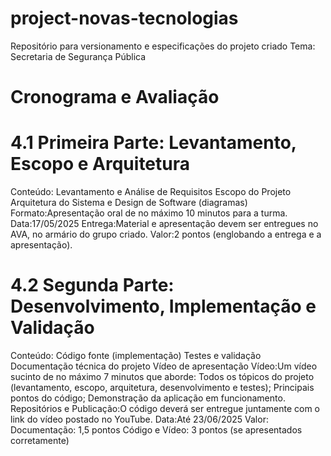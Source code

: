 # project-novas-tecnologias
 Repositório para versionamento e especificações do projeto criado
 Tema: Secretaria de Segurança Pública

# Cronograma e Avaliação
 # 4.1 Primeira Parte: Levantamento, Escopo e Arquitetura
   Conteúdo:
   Levantamento e Análise de Requisitos
   Escopo do Projeto
   Arquitetura do Sistema e Design de Software (diagramas)
   Formato:Apresentação oral de no máximo 10 minutos para a turma.
   Data:17/05/2025
   Entrega:Material e apresentação devem ser entregues no AVA, no armário
   do grupo criado.
   Valor:2 pontos (englobando a entrega e a apresentação).

 # 4.2 Segunda Parte: Desenvolvimento, Implementação e Validação
   Conteúdo:
   Código fonte (implementação)
   Testes e validação
   Documentação técnica do projeto
   Vídeo de apresentação
   Vídeo:Um vídeo sucinto de no máximo 7 minutos que aborde:
   Todos os tópicos do projeto (levantamento, escopo, arquitetura,
   desenvolvimento e testes);
   Principais pontos do código;
   Demonstração da aplicação em funcionamento.
   Repositórios e Publicação:O código deverá ser entregue juntamente com o
   link do vídeo postado no YouTube.
   Data:Até 23/06/2025
   Valor:
   Documentação: 1,5 pontos
   Código e Vídeo: 3 pontos (se apresentados corretamente)
